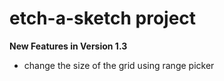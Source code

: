 # etch-a-sketch project
**New Features in Version 1.3**
+ change the size of the grid using range picker 

